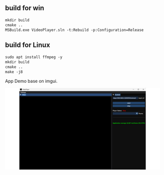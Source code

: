 ## build for win

```
mkdir build
cmake ..
MSBuild.exe VideoPlayer.sln -t:Rebuild -p:Configuration=Release
```

## build for Linux
```
sudo apt install ffmpeg -y
mkdir build
cmake ..
make -j8
```

App Demo base on imgui.

![](pic/demo.png)
